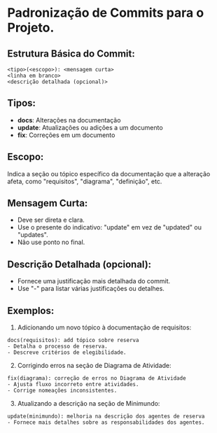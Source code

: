 # Padronização de Commits para o Projeto.
## Estrutura Básica do Commit:

```
<tipo>(<escopo>): <mensagem curta>
<linha em branco>
<descrição detalhada (opcional)>
```

## Tipos:
- **docs**: Alterações na documentação
- **update**: Atualizações ou adições a um documento
- **fix**: Correções em um documento

## Escopo:
Indica a seção ou tópico específico da documentação que a alteração afeta, como "requisitos", "diagrama", "definição", etc.

## Mensagem Curta:
- Deve ser direta e clara.
- Use o presente do indicativo: "update" em vez de "updated" ou "updates".
- Não use ponto no final.

## Descrição Detalhada (opcional):
- Fornece uma justificação mais detalhada do commit.
- Use "-" para listar várias justificações ou detalhes.

## Exemplos:

1. Adicionando um novo tópico à documentação de requisitos:
```
docs(requisitos): add tópico sobre reserva
- Detalha o processo de reserva.
- Descreve critérios de elegibilidade.
```

2. Corrigindo erros na seção de Diagrama de Atividade:
```
fix(diagrama): correção de erros no Diagrama de Atividade
- Ajusta fluxo incorreto entre atividades.
- Corrige nomeações inconsistentes.
```

3. Atualizando a descrição na seção de Minimundo:
```
update(minimundo): melhoria na descrição dos agentes de reserva
- Fornece mais detalhes sobre as responsabilidades dos agentes.
```

